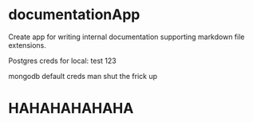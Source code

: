 # documentationApp
Create app for writing internal documentation supporting markdown file extensions.

Postgres creds for local:
test
123

mongodb default creds
 man shut the frick up
 # HAHAHAHAHAHA
